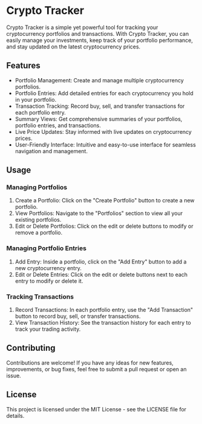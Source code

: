 # Crypto Tracker

Crypto Tracker is a simple yet powerful tool for tracking your cryptocurrency portfolios and transactions. With Crypto Tracker, you can easily manage your investments, keep track of your portfolio performance, and stay updated on the latest cryptocurrency prices.

## Features

- Portfolio Management: Create and manage multiple cryptocurrency portfolios.
- Portfolio Entries: Add detailed entries for each cryptocurrency you hold in your portfolio.
- Transaction Tracking: Record buy, sell, and transfer transactions for each portfolio entry.
- Summary Views: Get comprehensive summaries of your portfolios, portfolio entries, and transactions.
- Live Price Updates: Stay informed with live updates on cryptocurrency prices.
- User-Friendly Interface: Intuitive and easy-to-use interface for seamless navigation and management.


## Usage

### Managing Portfolios

1. Create a Portfolio: Click on the "Create Portfolio" button to create a new portfolio.
2. View Portfolios: Navigate to the "Portfolios" section to view all your existing portfolios.
3. Edit or Delete Portfolios: Click on the edit or delete buttons to modify or remove a portfolio.

### Managing Portfolio Entries

1. Add Entry: Inside a portfolio, click on the "Add Entry" button to add a new cryptocurrency entry.
2. Edit or Delete Entries: Click on the edit or delete buttons next to each entry to modify or delete it.

### Tracking Transactions

1. Record Transactions: In each portfolio entry, use the "Add Transaction" button to record buy, sell, or transfer transactions.
2. View Transaction History: See the transaction history for each entry to track your trading activity.

## Contributing

Contributions are welcome! If you have any ideas for new features, improvements, or bug fixes, feel free to submit a pull request or open an issue.

## License

This project is licensed under the MIT License - see the LICENSE file for details.
